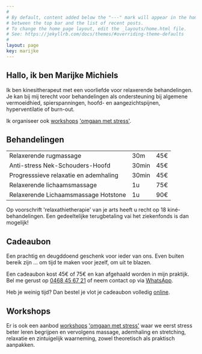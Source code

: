 ```yaml
---
#
# By default, content added below the "---" mark will appear in the home page
# between the top bar and the list of recent posts.
# To change the home page layout, edit the _layouts/home.html file.
# See: https://jekyllrb.com/docs/themes/#overriding-theme-defaults
#
layout: page
key: marijke
---
```


<section class="intro">

  <!-- <img class="" src="/assets/images/massage.jpg"> -->

  <h1>Hallo, ik ben Marijke Michiels</h1>

  <p>
    Ik ben kinesitherapeut met een voorliefde voor relaxerende behandelingen.
    Je kan bij mij terecht voor behandelingen als ondersteuning bij
    algemene vermoeidhied, spierspanningen, hoofd- en aangezichtspijnen,
    hyperventilatie of burn-out.</p>

  <p>
    Ik organiseer ook <a href="/workshops/">workshops</a> <a href="/workshops/">'omgaan met stress'</a>.
  </p>

</section>

<section class="behandelingen">
<h1>Behandelingen</h1>

<table>
  <tr>
    <td>Relaxerende rugmassage</td>
    <td class="align-left">30m</td>
    <td class="align-right">45€</td>
  </tr>
  <tr>
    <td>Anti-stress Nek-Schouders-Hoofd</td>
    <td class="align-left">30min</td>
    <td class="align-right">45€</td>
  </tr>
  <tr>
    <td>Progresssieve relaxatie en ademhaling</td>
    <td class="align-left">30min</td>
    <td class="align-right">45€</td>
  </tr>
  <tr>
    <td>Relaxerende lichaamsmassage</td>
    <td class="align-left">1u</td>
    <td class="align-right">75€</td>
  </tr>
  <tr>
    <td>Relaxerende Lichaamsmassage Hotstone</td>
    <td class="align-left">1u</td>
    <td class="align-right">90€</td>
  </tr>
</table>

<p class="note">
  Op voorschrift 'relaxathietherapie' van je arts heeft u recht
  op 18 kiné-behandelingen. Een gedeeltelijke terugbetaling vai het ziekenfonds
  is dan mogelijk!
</p>
</section>

<section class="cadeaubon">
<h1>Cadeaubon</h1>

<p>Een prachtig en deugddoend geschenk voor ieder van ons.
   Even buiten bereik zijn … om tijd te maken voor jezelf, om uit te blazen.</p>

<p>Een cadeaubon kost 45€ of 75€ en kan afgehaald worden in mijn praktijk.
   Bel me gerust op <a href="tel:+32 468 45 67 21">0468 45 67 21</a>
   of neem contact op via <a class="whatsapp" href="https://wa.me/{{ site.footer.whatsapp }}">WhatsApp</a>.
</p>

<p>Heb je weinig tijd? Dan bestel je vlot je cadeaubon volledig <a href="bon">online</a>.</p>

</section>

<section class="workshops">
<h1>Workshops</h1>

<p>
  Er is ook een aanbod <a href="workshops">workshops</a> <a href="workshops">'omgaan met stress'</a> waar we eerst stress beter
  leren begrijpen en vervolgens massage, ademhaling en stretching,
  relaxatie en zintuigelijk waarneming, zowel theoretisch als praktisch aanpakken.
</p>

<!--
<p>Het stress-release traject bestaat uit 1 <a href="workshops#basis">basis opleiding</a>
   en 4 praktijkgerichte <a href="workshops#workshops">workshops</a>.
   Deze gaan door in kleine groepjes van maximaal 4 personen.
 </p>

<table>
  <tr>
    <td><a href="workshops#basis">Stress begrijpen (basis opleiding)</a></td>
    <td class="align-left">2.5u</td>
    <td class="align-right">75€/persoon</td>
  </tr>
  <tr>
    <td><a href="workshops#massage">Massagetechnieken Nek, Schouders Hoofd</a></td>
    <td class="align-left">6u</td>
    <td class="align-right">245€/persoon</td>
  </tr>
  <tr>
    <td><a href="workshops#ademhaling">Ademhaling, Hartcoherentie en Stretching</a></td>
    <td class="align-left">3u</td>
    <td class="align-right">125€/persoon</td>
  </tr>
  <tr>
    <td><a href="workshops#relaxatie">Relaxatie, Visuaslisatie en Zintuigelijke waarneming</a></td>
    <td class="align-left">3u</td>
    <td class="align-right">125€/persoon</td>
  </tr>
</table>
 -->
</section>

